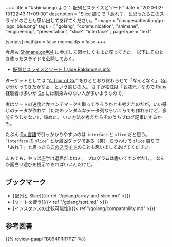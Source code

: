 +++
title = "#shimanego より： 配列とスライスとソート"
date =  "2020-02-13T22:43:11+09:00"
description = "Slice 周りで「あれ？」と思ったらこのスライドのことも思い出してあげてください。"
image = "/images/attention/go-logo_blue.png"
tags = [ "golang", "communication", "shimane", "engineering", "presentation", "slice", "interface" ]
pageType = "text"

[scripts]
  mathjax = false
  mermaidjs = false
+++

今月も [Shimane.go#04] に参加して図々しくもまた喋ってきた。
以下にそのとき使ったスライドを公開しておく。

- [配列とスライスとソート | slide.Baldanders.info](https://slide.baldanders.info/shimane-go-2020-02-13/)

ターゲットとしては “[A Tour of Go]” をひととおり終わらせて「なんとなく」 [Go] が分かってきたかなぁ，という感じの人。
さすが松江は「お膝元」なので Ruby 経験者は多いが [Go] には馴染みのない人が多いようなので。

実はソートの速度とかベンチマークを取ってやろうかとも考えたのだが，いい感じのデータが作れず（ただのランダムなデータ列ならいくらでも作れるけど，多分そうじゃない），諦めた。
いい方法を考えたらそのうちブログ記事にするかも。

たぶん [Go 言語]で引っかかりやすいのは `interface` と `slice` だと思う。
“`interface` の `slice`” とか最凶ダッグである（笑） ちうわけで `slice` 周りで「あれ？」と思ったら[このスライド](https://slide.baldanders.info/shimane-go-2020-02-13/ "配列とスライスとソート | slide.Baldanders.info")のことも思い出してあげてください。

まぁでも，やっぱ座学は退屈だよねぇ。
プログラムは書いてナンボだし。
なんか面白い遊びを提示できればいいんだけど。

## ブックマーク

- [配列と Slice]({{< ref "/golang/array-and-slice.md" >}})
- [ソートを使う]({{< ref "/golang/sort.md" >}})
- [インスタンスの比較可能性]({{< ref "/golang/comparability.md" >}})

[Go]: https://golang.org/ "The Go Programming Language"
[Go 言語]: https://golang.org/ "The Go Programming Language"
[Shimane.go#04]: https://shimane-go.connpass.com/event/165192/ "Shimane.go#04 - connpass"
[A Tour of Go]: https://go-tour-jp.appspot.com/

## 参考図書

{{% review-paapi "B094PRR7PZ" %}} <!-- プログラミング言語Go -->
